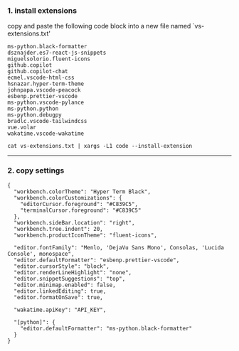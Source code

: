 ### 1. install extensions

copy and paste the following code block into a new file named `vs-extensions.txt'

```
ms-python.black-formatter
dsznajder.es7-react-js-snippets
miguelsolorio.fluent-icons
github.copilot
github.copilot-chat
ecmel.vscode-html-css
hsnazar.hyper-term-theme
johnpapa.vscode-peacock
esbenp.prettier-vscode
ms-python.vscode-pylance
ms-python.python
ms-python.debugpy
bradlc.vscode-tailwindcss
vue.volar
wakatime.vscode-wakatime
```

`cat vs-extensions.txt | xargs -L1 code --install-extension`

---

### 2. copy settings

```
{
  "workbench.colorTheme": "Hyper Term Black",
  "workbench.colorCustomizations": {
    "editorCursor.foreground": "#C839C5",
    "terminalCursor.foreground": "#C839C5"
  },
  "workbench.sideBar.location": "right",
  "workbench.tree.indent": 20,
  "workbench.productIconTheme": "fluent-icons",

  "editor.fontFamily": "Menlo, 'DejaVu Sans Mono', Consolas, 'Lucida Console', monospace",
  "editor.defaultFormatter": "esbenp.prettier-vscode",
  "editor.cursorStyle": "block",
  "editor.renderLineHighlight": "none",
  "editor.snippetSuggestions": "top",
  "editor.minimap.enabled": false,
  "editor.linkedEditing": true,
  "editor.formatOnSave": true,

  "wakatime.apiKey": "API_KEY",

  "[python]": {
    "editor.defaultFormatter": "ms-python.black-formatter"
  }
}
```
